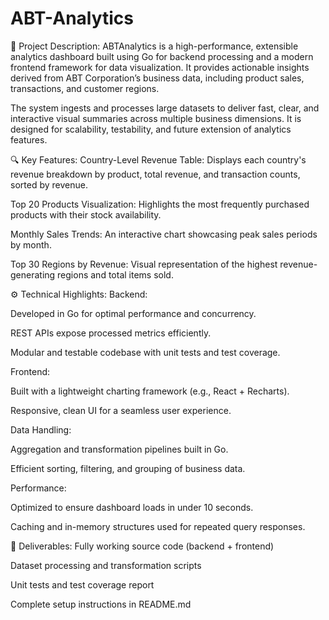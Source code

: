 # ABT-Analytics
📘 Project Description:
ABTAnalytics is a high-performance, extensible analytics dashboard built using Go for backend processing and a modern frontend framework for data visualization. It provides actionable insights derived from ABT Corporation’s business data, including product sales, transactions, and customer regions.

The system ingests and processes large datasets to deliver fast, clear, and interactive visual summaries across multiple business dimensions. It is designed for scalability, testability, and future extension of analytics features.

🔍 Key Features:
Country-Level Revenue Table:
Displays each country's revenue breakdown by product, total revenue, and transaction counts, sorted by revenue.

Top 20 Products Visualization:
Highlights the most frequently purchased products with their stock availability.

Monthly Sales Trends:
An interactive chart showcasing peak sales periods by month.

Top 30 Regions by Revenue:
Visual representation of the highest revenue-generating regions and total items sold.

⚙️ Technical Highlights:
Backend:

Developed in Go for optimal performance and concurrency.

REST APIs expose processed metrics efficiently.

Modular and testable codebase with unit tests and test coverage.

Frontend:

Built with a lightweight charting framework (e.g., React + Recharts).

Responsive, clean UI for a seamless user experience.

Data Handling:

Aggregation and transformation pipelines built in Go.

Efficient sorting, filtering, and grouping of business data.

Performance:

Optimized to ensure dashboard loads in under 10 seconds.

Caching and in-memory structures used for repeated query responses.

📁 Deliverables:
Fully working source code (backend + frontend)

Dataset processing and transformation scripts

Unit tests and test coverage report

Complete setup instructions in README.md

